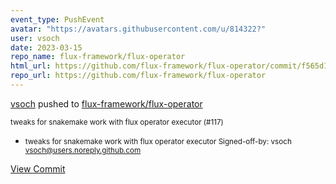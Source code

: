 ```yaml
---
event_type: PushEvent
avatar: "https://avatars.githubusercontent.com/u/814322?"
user: vsoch
date: 2023-03-15
repo_name: flux-framework/flux-operator
html_url: https://github.com/flux-framework/flux-operator/commit/f565d1fdbf398c7c8cd67ecc4bdb838ffc329f6a
repo_url: https://github.com/flux-framework/flux-operator
---
```


<a href='https://github.com/vsoch' target='_blank'>vsoch</a> pushed to <a href='https://github.com/flux-framework/flux-operator' target='_blank'>flux-framework/flux-operator</a>

<small>tweaks for snakemake work with flux operator executor (#117)

* tweaks for snakemake work with flux operator executor
Signed-off-by: vsoch <vsoch@users.noreply.github.com></small>

<a href='https://github.com/flux-framework/flux-operator/commit/f565d1fdbf398c7c8cd67ecc4bdb838ffc329f6a' target='_blank'>View Commit</a>